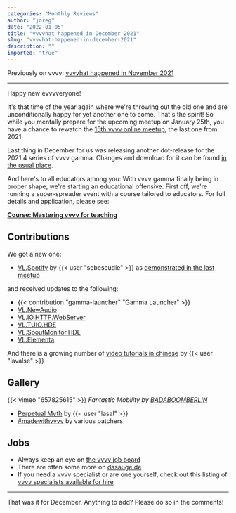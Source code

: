 ```yaml
---
categories: "Monthly Reviews"
author: "joreg"
date: "2022-01-05"
title: "vvvvhat happened in December 2021"
slug: "vvvvhat-happened-in-december-2021"
description: ""
imported: "true"
---
```



Previously on vvvv: [vvvvhat happened in November 2021](/blog/2021/vvvvhat-happened-in-november-2021)

---
Happy new evvvveryone!

It's that time of the year again where we're throwing out the old one and are unconditionally happy for yet another one to come. That's the spirit! So while you mentally prepare for the upcoming meetup on January 25th, you have a chance to rewatch the [15th vvvv online meetup](https://www.youtube.com/watch?v=lxpaJjaJg_o), the last one from 2021.

Last thing in December for us was releasing another dot-release for the 2021.4 series of vvvv gamma. Changes and download for it can be found [in the usual place](https://thegraybook.vvvv.org/changelog/2021.4.html).

And here's to all educators among you:
With vvvv gamma finally being in proper shape, we're starting an educational offensive. First off, we're running a super-spreader event with a course tailored to educators. For full details and application, please see:

**[Course: Mastering vvvv for teaching](https://thenodeinstitute.org/mastering-vvvv-for-teaching/)**

## Contributions
We got a new one:
* [VL.Spotify](https://www.nuget.org/packages/VL.Spotify) by {{< user "sebescudie" >}} as [demonstrated in the last meetup](https://youtu.be/lxpaJjaJg_o?t=3826)

and received updates to the following:
* {{< contribution "gamma-launcher" "Gamma Launcher" >}}
* [VL.NewAudio](https://www.nuget.org/packages/VL.NewAudio/)
* [VL.IO.HTTP.WebServer](https://www.nuget.org/packages/VL.IO.HTTP.WebServer)
* [VL.TUIO.HDE](https://www.nuget.org/packages/VL.TUIO.HDE/)
* [VL.SpoutMonitor.HDE](https://www.nuget.org/packages/VL.SpoutMonitor.HDE/)
* [VL.Elementa](https://www.nuget.org/packages/VL.Elementa)

And there is a growing number of [video tutorials in chinese](https://www.youtube.com/channel/UCSJuEFRlfo11WDbeWFcFZVg) by {{< user "lavalse" >}}

## Gallery
{{< vimeo "657825615" >}}
*Fantastic Mobility by [BADABOOMBERLIN](https://vvvv.org/businesses/badaboomberlin)*

* [Perpetual Myth](https://www.aristidesgarcia.de/perpetual-myth) by {{< user "lasal" >}}
* [#madewithvvvv](https://www.picuki.com/tag/madewithvvvv) by various patchers

## Jobs
* Always keep an eye on [the vvvv job board](https://discourse.vvvv.org/c/jobs)
* There are often some more on [dasauge.de](https://dasauge.de/sta/Vvvv/)
* If you need a vvvv specialist or are one yourself, check out this listing of [vvvv specialists available for hire](https://vvvv.org/documentation/vvvv-specialists-available-for-hire)

---

That was it for December. Anything to add? Please do so in the comments!